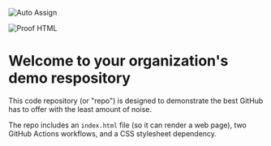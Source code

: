 ![Auto Assign](https://github.com/Chaos-Ray-Tracing-course/demo-repository/actions/workflows/auto-assign.yml/badge.svg)

![Proof HTML](https://github.com/Chaos-Ray-Tracing-course/demo-repository/actions/workflows/proof-html.yml/badge.svg)

# Welcome to your organization's demo respository
This code repository (or "repo") is designed to demonstrate the best GitHub has to offer with the least amount of noise.

The repo includes an `index.html` file (so it can render a web page), two GitHub Actions workflows, and a CSS stylesheet dependency.
